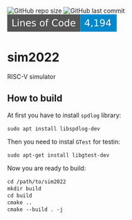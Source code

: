 ![GitHub repo size](https://img.shields.io/github/repo-size/106-inc/sim2022?style=flat-square)
![GitHub last commit](https://img.shields.io/github/last-commit/106-inc/sim2022?color=red&style=flat-square)
![Generated Button](https://raw.githubusercontent.com/106-inc/sim2022/image-data/badge.svg)

# sim2022
RISC-V simulator

## How to build

At first you have to install `spdlog` library:
```
sudo apt install libspdlog-dev
```
Then you need to instal `GTest` for testin:
```
sudo apt-get install libgtest-dev
```
Now you are ready to build:
```
cd /path/to/sim2022
mkdir build
cd build
cmake ..
cmake --build . -j
```
